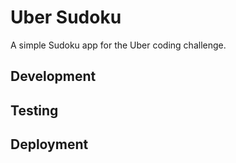 # Uber Sudoku

A simple Sudoku app for the Uber coding challenge.

## Development

## Testing

## Deployment
